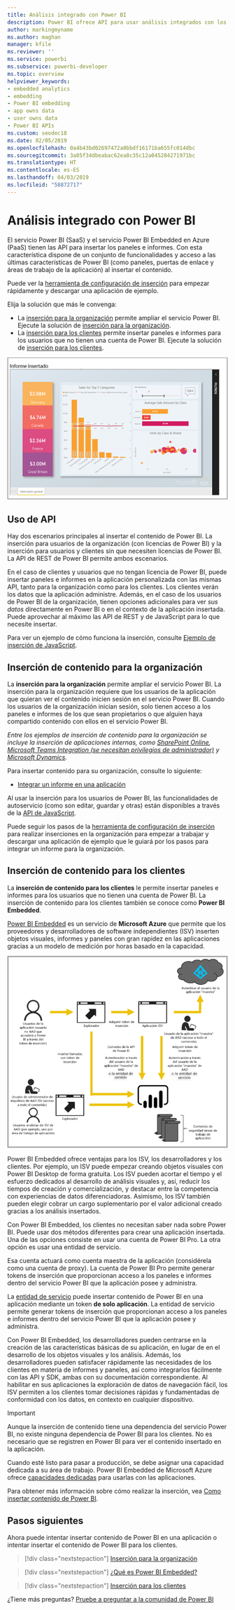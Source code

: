 ```yaml
---
title: Análisis integrado con Power BI
description: Power BI ofrece API para usar análisis integrados con los paneles e informes en las aplicaciones. Aprenda más sobre la inserción con Power BI tanto en entornos PaaS como SaaS mediante software de análisis integrado, herramientas de análisis integrado o herramientas de inteligencia empresarial de análisis integrado.
author: markingmyname
ms.author: maghan
manager: kfile
ms.reviewer: ''
ms.service: powerbi
ms.subservice: powerbi-developer
ms.topic: overview
helpviewer_keywords:
- embedded analytics
- embedding
- Power BI embedding
- app owns data
- user owns data
- Power BI APIs
ms.custom: seodec18
ms.date: 02/05/2019
ms.openlocfilehash: 0a4b43bd02697472a0bbdf16171ba655fc014dbc
ms.sourcegitcommit: 3a05f34dbeabac62ea8c35c12a045284271971bc
ms.translationtype: HT
ms.contentlocale: es-ES
ms.lasthandoff: 04/03/2019
ms.locfileid: "58872717"
---
```

# <a name="embedded-analytics-with-power-bi"></a>Análisis integrado con Power BI

El servicio Power BI (SaaS) y el servicio Power BI Embedded en Azure (PaaS) tienen las API para insertar los paneles e informes. Con esta característica dispone de un conjunto de funcionalidades y acceso a las últimas características de Power BI (como paneles, puertas de enlace y áreas de trabajo de la aplicación) al insertar el contenido.

Puede ver la [herramienta de configuración de inserción](https://aka.ms/embedsetup) para empezar rápidamente y descargar una aplicación de ejemplo.

Elija la solución que más le convenga:

* La [inserción para la organización](embedding.md#embedding-for-your-organization) permite ampliar el servicio Power BI. Ejecute la solución de [inserción para la organización](https://aka.ms/embedsetup/UserOwnsData).
* La [inserción para los clientes](embedding.md#embedding-for-your-customers) permite insertar paneles e informes para los usuarios que no tienen una cuenta de Power BI. Ejecute la solución de [inserción para los clientes](https://aka.ms/embedsetup/AppOwnsData).

![Ejemplo de PBIE](media/what-can-you-do/what-can-you-do-02.png)

## <a name="using-apis"></a>Uso de API

Hay dos escenarios principales al insertar el contenido de Power BI. La inserción para usuarios de la organización (con licencias de Power BI) y la inserción para usuarios y clientes sin que necesiten licencias de Power BI. La API de REST de Power BI permite ambos escenarios.

En el caso de clientes y usuarios que no tengan licencia de Power BI, puede insertar paneles e informes en la aplicación personalizada con las mismas API, tanto para la organización como para los clientes. Los clientes verán los datos que la aplicación administre. Además, en el caso de los usuarios de Power BI de la organización, tienen opciones adicionales para ver *sus datos* directamente en Power BI o en el contexto de la aplicación insertada. Puede aprovechar al máximo las API de REST y de JavaScript para lo que necesite insertar.

Para ver un ejemplo de cómo funciona la inserción, consulte [Ejemplo de inserción de JavaScript](https://microsoft.github.io/PowerBI-JavaScript/demo/).

## <a name="embedding-for-your-organization"></a>Inserción de contenido para la organización

La **inserción para la organización** permite ampliar el servicio Power BI. La inserción para la organización requiere que los usuarios de la aplicación que quieran ver el contenido inicien sesión en el servicio Power BI. Cuando los usuarios de la organización inician sesión, solo tienen acceso a los paneles e informes de los que sean propietarios o que alguien haya compartido contenido con ellos en el servicio Power BI.

*Entre los ejemplos de inserción de contenido para la organización se incluye la inserción de aplicaciones internas, como [SharePoint Online](https://powerbi.microsoft.com/blog/integrate-power-bi-reports-in-sharepoint-online/), [Microsoft Teams Integration (se necesitan privilegios de administrador)](https://powerbi.microsoft.com/blog/power-bi-teams-up-with-microsoft-teams/) y [Microsoft Dynamics](https://docs.microsoft.com/dynamics365/customer-engagement/basics/add-edit-power-bi-visualizations-dashboard).*

Para insertar contenido para su organización, consulte lo siguiente:

* [Integrar un informe en una aplicación](embed-sample-for-your-organization.md)

Al usar la inserción para los usuarios de Power BI, las funcionalidades de autoservicio (como son editar, guardar y otras) están disponibles a través de la [API de JavaScript](https://github.com/Microsoft/PowerBI-JavaScript).

Puede seguir los pasos de la [herramienta de configuración de inserción](https://aka.ms/embedsetup/UserOwnsData) para realizar inserciones en la organización para empezar a trabajar y descargar una aplicación de ejemplo que le guiará por los pasos para integrar un informe para la organización.

## <a name="embedding-for-your-customers"></a>Inserción de contenido para los clientes

La **inserción de contenido para los clientes** le permite insertar paneles e informes para los usuarios que no tienen una cuenta de Power BI. La inserción de contenido para los clientes también se conoce como **Power BI Embedded**.

[Power BI Embedded](azure-pbie-what-is-power-bi-embedded.md) es un servicio de **Microsoft Azure** que permite que los proveedores y desarrolladores de software independientes (ISV) inserten objetos visuales, informes y paneles con gran rapidez en las aplicaciones gracias a un modelo de medición por horas basado en la capacidad.

![Flujo de inserción para insertar contenido para los clientes](media/embedding/powerbi-embed-flow.png)

Power BI Embedded ofrece ventajas para los ISV, los desarrolladores y los clientes. Por ejemplo, un ISV puede empezar creando objetos visuales con Power BI Desktop de forma gratuita. Los ISV pueden acortar el tiempo y el esfuerzo dedicados al desarrollo de análisis visuales y, así, reducir los tiempos de creación y comercialización, y destacar entre la competencia con experiencias de datos diferenciadoras. Asimismo, los ISV también pueden elegir cobrar un cargo suplementario por el valor adicional creado gracias a los análisis insertados.

Con Power BI Embedded, los clientes no necesitan saber nada sobre Power BI. Puede usar dos métodos diferentes para crear una aplicación insertada. Una de las opciones consiste en usar una cuenta de Power BI Pro. La otra opción es usar una entidad de servicio. 

Esa cuenta actuará como cuenta maestra de la aplicación (considérela como una cuenta de proxy). La cuenta de Power BI Pro permite generar tokens de inserción que proporcionan acceso a los paneles e informes dentro del servicio Power BI que la aplicación posee y administra.

La [entidad de servicio](embed-service-principal.md) puede insertar contenido de Power BI en una aplicación mediante un token **de solo aplicación**. La entidad de servicio permite generar tokens de inserción que proporcionan acceso a los paneles e informes dentro del servicio Power BI que la aplicación posee y administra.

Con Power BI Embedded, los desarrolladores pueden centrarse en la creación de las características básicas de su aplicación, en lugar de en el desarrollo de los objetos visuales y los análisis. Además, los desarrolladores pueden satisfacer rápidamente las necesidades de los clientes en materia de informes y paneles, así como integrarlos fácilmente con las API y SDK, ambas con su documentación correspondiente. Al habilitar en sus aplicaciones la exploración de datos de navegación fácil, los ISV permiten a los clientes tomar decisiones rápidas y fundamentadas de conformidad con los datos, en contexto en cualquier dispositivo.

> [!IMPORTANT]
> Aunque la inserción de contenido tiene una dependencia del servicio Power BI, no existe ninguna dependencia de Power BI para los clientes. No es necesario que se registren en Power BI para ver el contenido insertado en la aplicación.

Cuando esté listo para pasar a producción, se debe asignar una capacidad dedicada a su área de trabajo. Power BI Embedded de Microsoft Azure ofrece [capacidades dedicadas](azure-pbie-create-capacity.md) para usarlas con las aplicaciones.

Para obtener más información sobre cómo realizar la inserción, vea [Como insertar contenido de Power BI](embed-sample-for-customers.md).

## <a name="next-steps"></a>Pasos siguientes

Ahora puede intentar insertar contenido de Power BI en una aplicación o intentar insertar el contenido de Power BI para los clientes.

> [!div class="nextstepaction"]
> [Inserción para la organización](embed-sample-for-your-organization.md)

> [!div class="nextstepaction"]
> [¿Qué es Power BI Embedded?](azure-pbie-what-is-power-bi-embedded.md)

> [!div class="nextstepaction"]
>[Inserción para los clientes](embed-sample-for-customers.md)

¿Tiene más preguntas? [Pruebe a preguntar a la comunidad de Power BI](http://community.powerbi.com/)
